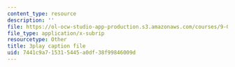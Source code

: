 ```yaml
---
content_type: resource
description: ''
file: https://ol-ocw-studio-app-production.s3.amazonaws.com/courses/9-00sc-introduction-to-psychology-fall-2011/7441c9a715315445a0df38f99846009d_QvK6YdFKMY8.vtt
file_type: application/x-subrip
resourcetype: Other
title: 3play caption file
uid: 7441c9a7-1531-5445-a0df-38f99846009d
---
```

